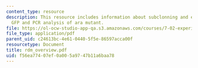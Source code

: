 ```yaml
---
content_type: resource
description: This resource includes information about subclonning and expression of
  GFP and PCR analysis of ara mutant.
file: https://ol-ocw-studio-app-qa.s3.amazonaws.com/courses/7-02-experimental-biology-communication-spring-2005/f56ea77407ef0a005a9747b11a6baa78_rdm_overview.pdf
file_type: application/pdf
parent_uid: c24613bc-4e61-0440-5f5e-86597acca00f
resourcetype: Document
title: rdm_overview.pdf
uid: f56ea774-07ef-0a00-5a97-47b11a6baa78
---
```

